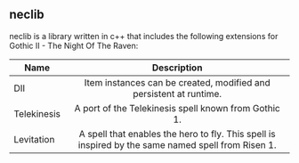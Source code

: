 ## neclib

neclib is a library written in c++ that includes the following extensions for Gothic II - The Night Of The Raven:

| Name          | Description                                                                                         |
| ------------- |:--------------------------------------------------------------------------------------------------: |                                                                                     
| DII           | Item instances can be created, modified and persistent at runtime.                                  |
| Telekinesis   | A port of the Telekinesis spell known from Gothic 1.                                                |
| Levitation    | A spell that enables the hero to fly. This spell is inspired by the same named spell from Risen 1.  |
